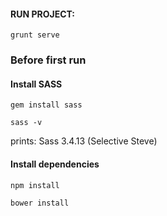 #### RUN PROJECT:
`grunt serve`

### Before first run
#### Install SASS
`gem install sass`

`sass -v`

prints: Sass 3.4.13 (Selective Steve)

#### Install dependencies
`npm install`

`bower install`
